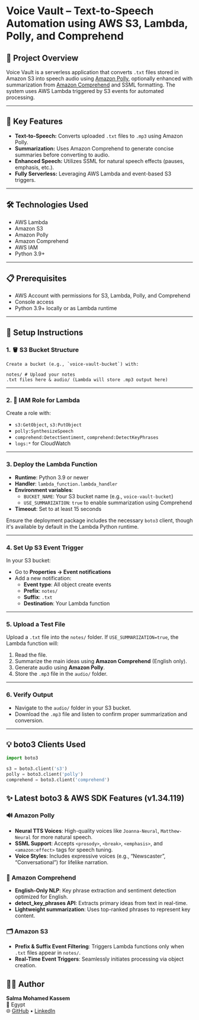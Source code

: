 # Voice Vault – Text-to-Speech Automation using AWS S3, Lambda, Polly, and Comprehend

## 📘 Project Overview

Voice Vault is a serverless application that converts `.txt` files stored in Amazon S3 into speech audio using [Amazon Polly](https://aws.amazon.com/polly/), optionally enhanced with summarization from [Amazon Comprehend](https://aws.amazon.com/comprehend/) and SSML formatting. The system uses AWS Lambda triggered by S3 events for automated processing.

---

## 🚀 Key Features

- **Text-to-Speech:** Converts uploaded `.txt` files to `.mp3` using Amazon Polly.
- **Summarization:** Uses Amazon Comprehend to generate concise summaries before converting to audio.
- **Enhanced Speech:** Utilizes SSML for natural speech effects (pauses, emphasis, etc.).
- **Fully Serverless:** Leveraging AWS Lambda and event-based S3 triggers.

---

## 🛠️ Technologies Used

- AWS Lambda
- Amazon S3
- Amazon Polly
- Amazon Comprehend
- AWS IAM
- Python 3.9+

---

## 📋 Prerequisites

- AWS Account with permissions for S3, Lambda, Polly, and Comprehend
- Console access
- Python 3.9+ locally or as Lambda runtime

---

## 🧰 Setup Instructions

### 1. 🪣 S3 Bucket Structure
```
Create a bucket (e.g., `voice-vault-bucket`) with: 

notes/ # Upload your notes
.txt files here & audio/ (Lambda will store .mp3 output here)
```

---

### 2. 🔐 IAM Role for Lambda

Create a role with:

- `s3:GetObject`, `s3:PutObject`
- `polly:SynthesizeSpeech`
- `comprehend:DetectSentiment`, `comprehend:DetectKeyPhrases`
- `logs:*` for CloudWatch

---

### 3. Deploy the Lambda Function

- **Runtime**: Python 3.9 or newer
- **Handler**: `lambda_function.lambda_handler`
- **Environment variables**:
  - `BUCKET_NAME`: Your S3 bucket name (e.g., `voice-vault-bucket`)
  - `USE_SUMMARIZATION`: `true` to enable summarization using Comprehend
- **Timeout**: Set to at least 15 seconds

Ensure the deployment package includes the necessary `boto3` client, though it's available by default in the Lambda Python runtime.

---

### 4. Set Up S3 Event Trigger

In your S3 bucket:

- Go to **Properties → Event notifications**
- Add a new notification:
  - **Event type**: All object create events
  - **Prefix**: `notes/`
  - **Suffix**: `.txt`
  - **Destination**: Your Lambda function

---

### 5. Upload a Test File

Upload a `.txt` file into the `notes/` folder. If `USE_SUMMARIZATION=true`, the Lambda function will:

1. Read the file.
2. Summarize the main ideas using **Amazon Comprehend** (English only).
3. Generate audio using **Amazon Polly**.
4. Store the `.mp3` file in the `audio/` folder.

---

### 6. Verify Output

- Navigate to the `audio/` folder in your S3 bucket.
- Download the `.mp3` file and listen to confirm proper summarization and conversion.

---

## 💡 boto3 Clients Used

```python
import boto3

s3 = boto3.client('s3')
polly = boto3.client('polly')
comprehend = boto3.client('comprehend')
```
## ✨ Latest boto3 & AWS SDK Features (v1.34.119)

### 🔊 Amazon Polly

- **Neural TTS Voices**: High-quality voices like `Joanna-Neural`, `Matthew-Neural` for more natural speech.
- **SSML Support**: Accepts `<prosody>`, `<break>`, `<emphasis>`, and `<amazon:effect>` tags for speech tuning.
- **Voice Styles**: Includes expressive voices (e.g., “Newscaster”, “Conversational”) for lifelike narration.  


### 🧠 Amazon Comprehend

- **English-Only NLP**: Key phrase extraction and sentiment detection optimized for English.
- **detect_key_phrases API**: Extracts primary ideas from text in real-time.
- **Lightweight summarization**: Uses top-ranked phrases to represent key content.  


### 🗂️ Amazon S3

- **Prefix & Suffix Event Filtering**: Triggers Lambda functions only when `.txt` files appear in `notes/`.
- **Real-Time Event Triggers**: Seamlessly initiates processing via object creation.  

## 👩‍💻 Author

**Salma Mohamed Kassem**  
📍 Egypt  
🌐 [GitHub](https://github.com/Salma22C) • [LinkedIn](https://linkedin.com/in/salma-mohamed-kassem)
